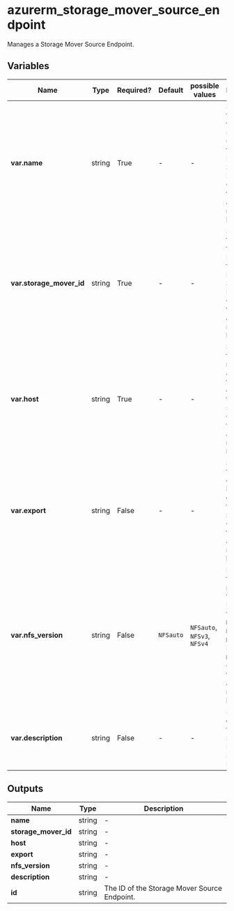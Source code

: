 # azurerm_storage_mover_source_endpoint

Manages a Storage Mover Source Endpoint.

## Variables

| Name | Type | Required? |  Default  |  possible values |  Description |
| ---- | ---- | --------- |  ----------- | ----------- | ----------- |
| **var.name** | string | True | -  |  -  |  Specifies the name which should be used for this Storage Mover Source Endpoint. Changing this forces a new resource to be created. | 
| **var.storage_mover_id** | string | True | -  |  -  |  Specifies the ID of the Storage Mover for this Storage Mover Source Endpoint. Changing this forces a new resource to be created. | 
| **var.host** | string | True | -  |  -  |  Specifies the host name or IP address of the server exporting the file system. Changing this forces a new resource to be created. | 
| **var.export** | string | False | -  |  -  |  Specifies the directory being exported from the server. Changing this forces a new resource to be created. | 
| **var.nfs_version** | string | False | `NFSauto`  |  `NFSauto`, `NFSv3`, `NFSv4`  |  Specifies the NFS protocol version. Possible values are `NFSauto`, `NFSv3` and `NFSv4`. Defaults to `NFSauto`. Changing this forces a new resource to be created. | 
| **var.description** | string | False | -  |  -  |  Specifies a description for the Storage Mover Source Endpoint. | 



## Outputs

| Name | Type | Description |
| ---- | ---- | --------- | 
| **name** | string  | - | 
| **storage_mover_id** | string  | - | 
| **host** | string  | - | 
| **export** | string  | - | 
| **nfs_version** | string  | - | 
| **description** | string  | - | 
| **id** | string  | The ID of the Storage Mover Source Endpoint. | 